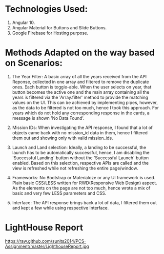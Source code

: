 # Technologies Used:

1. Angular 10.
2. Angular Material for Buttons and Slide Buttons.
3. Google Firebase for Hosting purpose.

# Methods Adapted on the way based on Scenarios:

1. The Year Filter: A basic array of all the years received from the API Reponse, collected in one array and filtered to remove the duplicate ones. Each button is toggle-able. When the user selects on year, that button becomes the active one and the main array containing all the years is filtered via the 'Array.filter' method to provide the matching values on the UI. This can be achieved by implementing pipes, however, as the data to be filtered is not too much, hence I took this approach. For years which do not hold any corresponding response in the cards, a message is shown 'No Data Found'.

2. Mission IDs: When investigating the API response, I found that a lot of objects came back with no mission_id data in them, hence I filtered them out and showing only with valid mission_ids.

3. Launch and Land selection: Ideally, a landing to be successful, the launch has to be automatically successful, hence, I am disabling the 'Successful Landing' button without the 'Successful Launch' button enabled. Based on this selection, respective APIs are called and the view is refreshed while not refreshing the entire page/window.

4. Frameworks: No Bootstrap or Materialoze or any UI framework is used. Plain basic CSS/LESS written for RWD(Responsive Web Design) aspect. As the elements on the page are not too much, hence wrote a mix of basic and very few LESS parameters and CSS.

5. Interface: The API response brings back a lot of data, I filtered them out and kept a few while using respective Interface.

# LightHouse Report

https://raw.github.com/sunits2014/PCS-Assignment/master/LighthouseReport.jpg
